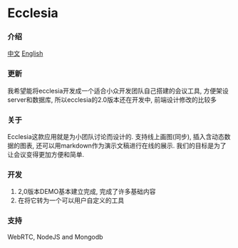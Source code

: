 # Ecclesia

### 介绍

[中文](https://github.com/lavende/ecclesia/blob/master/README.zh-CN.md)
[English](https://github.com/lavende/ecclesia/blob/master/README.md)

### 更新

我希望能将ecclesia开发成一个适合小众开发团队自己搭建的会议工具, 方便架设server和数据库,
所以ecclesia的2.0版本还在开发中, 前端设计修改的比较多

### 关于

Ecclesia这款应用就是为小团队讨论而设计的. 支持线上画图(同步), 插入含动态数据的图表,
还可以用markdown作为演示文稿进行在线的展示. 我们的目标是为了让会议变得更加方便和简单.

### 开发

1. 2,0版本DEMO基本建立完成, 完成了许多基础内容
2. 在将它转为一个可以用户自定义的工具

### 支持

WebRTC, NodeJS and Mongodb
